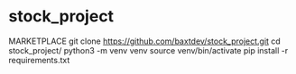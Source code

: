 # stock_project
MARKETPLACE
git clone https://github.com/baxtdev/stock_project.git
cd stock_project/
python3 -m venv venv 
source venv/bin/activate
pip install -r requirements.txt
